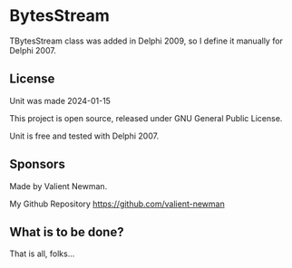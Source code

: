 # BytesStream

TBytesStream class was added in Delphi 2009, so I define it manually for Delphi 2007. 

## License

Unit was made 2024-01-15

This project is open source, released under GNU General Public License.

Unit is free and tested with Delphi 2007.

## Sponsors

Made by Valient Newman.

My Github Repository <https://github.com/valient-newman>

## What is to be done?

That is all, folks...
